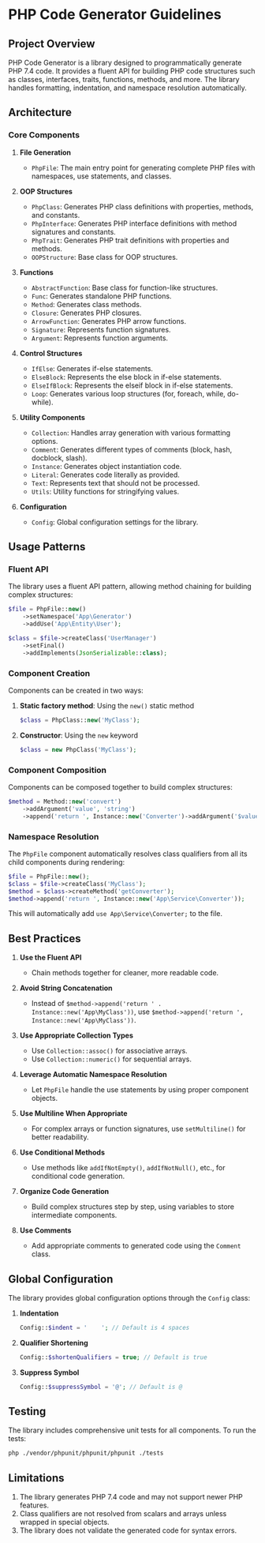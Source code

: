 # PHP Code Generator Guidelines

## Project Overview
PHP Code Generator is a library designed to programmatically generate PHP 7.4 code. It provides a fluent API for building PHP code structures such as classes, interfaces, traits, functions, methods, and more. The library handles formatting, indentation, and namespace resolution automatically.

## Architecture

### Core Components

1. **File Generation**
   - `PhpFile`: The main entry point for generating complete PHP files with namespaces, use statements, and classes.

2. **OOP Structures**
   - `PhpClass`: Generates PHP class definitions with properties, methods, and constants.
   - `PhpInterface`: Generates PHP interface definitions with method signatures and constants.
   - `PhpTrait`: Generates PHP trait definitions with properties and methods.
   - `OOPStructure`: Base class for OOP structures.

3. **Functions**
   - `AbstractFunction`: Base class for function-like structures.
   - `Func`: Generates standalone PHP functions.
   - `Method`: Generates class methods.
   - `Closure`: Generates PHP closures.
   - `ArrowFunction`: Generates PHP arrow functions.
   - `Signature`: Represents function signatures.
   - `Argument`: Represents function arguments.

4. **Control Structures**
   - `IfElse`: Generates if-else statements.
   - `ElseBlock`: Represents the else block in if-else statements.
   - `ElseIfBlock`: Represents the elseif block in if-else statements.
   - `Loop`: Generates various loop structures (for, foreach, while, do-while).

5. **Utility Components**
   - `Collection`: Handles array generation with various formatting options.
   - `Comment`: Generates different types of comments (block, hash, docblock, slash).
   - `Instance`: Generates object instantiation code.
   - `Literal`: Generates code literally as provided.
   - `Text`: Represents text that should not be processed.
   - `Utils`: Utility functions for stringifying values.

6. **Configuration**
   - `Config`: Global configuration settings for the library.

## Usage Patterns

### Fluent API
The library uses a fluent API pattern, allowing method chaining for building complex structures:

```php
$file = PhpFile::new()
    ->setNamespace('App\Generator')
    ->addUse('App\Entity\User');

$class = $file->createClass('UserManager')
    ->setFinal()
    ->addImplements(JsonSerializable::class);
```

### Component Creation
Components can be created in two ways:

1. **Static factory method**: Using the `new()` static method
   ```php
   $class = PhpClass::new('MyClass');
   ```

2. **Constructor**: Using the `new` keyword
   ```php
   $class = new PhpClass('MyClass');
   ```

### Component Composition
Components can be composed together to build complex structures:

```php
$method = Method::new('convert')
    ->addArgument('value', 'string')
    ->append('return ', Instance::new('Converter')->addArgument('$value'));
```

### Namespace Resolution
The `PhpFile` component automatically resolves class qualifiers from all its child components during rendering:

```php
$file = PhpFile::new();
$class = $file->createClass('MyClass');
$method = $class->createMethod('getConverter');
$method->append('return ', Instance::new('App\Service\Converter'));
```

This will automatically add `use App\Service\Converter;` to the file.

## Best Practices

1. **Use the Fluent API**
   - Chain methods together for cleaner, more readable code.

2. **Avoid String Concatenation**
   - Instead of `$method->append('return ' . Instance::new('App\MyClass'))`, use `$method->append('return ', Instance::new('App\MyClass'))`.

3. **Use Appropriate Collection Types**
   - Use `Collection::assoc()` for associative arrays.
   - Use `Collection::numeric()` for sequential arrays.

4. **Leverage Automatic Namespace Resolution**
   - Let `PhpFile` handle the use statements by using proper component objects.

5. **Use Multiline When Appropriate**
   - For complex arrays or function signatures, use `setMultiline()` for better readability.

6. **Use Conditional Methods**
   - Use methods like `addIfNotEmpty()`, `addIfNotNull()`, etc., for conditional code generation.

7. **Organize Code Generation**
   - Build complex structures step by step, using variables to store intermediate components.

8. **Use Comments**
   - Add appropriate comments to generated code using the `Comment` class.

## Global Configuration

The library provides global configuration options through the `Config` class:

1. **Indentation**
   ```php
   Config::$indent = '    '; // Default is 4 spaces
   ```

2. **Qualifier Shortening**
   ```php
   Config::$shortenQualifiers = true; // Default is true
   ```

3. **Suppress Symbol**
   ```php
   Config::$suppressSymbol = '@'; // Default is @
   ```

## Testing

The library includes comprehensive unit tests for all components. To run the tests:

```bash
php ./vendor/phpunit/phpunit/phpunit ./tests
```

## Limitations

1. The library generates PHP 7.4 code and may not support newer PHP features.
2. Class qualifiers are not resolved from scalars and arrays unless wrapped in special objects.
3. The library does not validate the generated code for syntax errors.